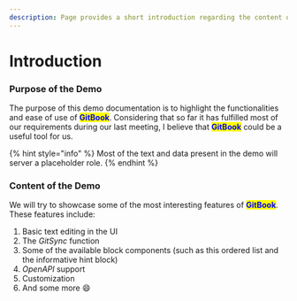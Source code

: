 ```yaml
---
description: Page provides a short introduction regarding the content of this documentation
---
```


# Introduction

### Purpose of the Demo <a href="#purpose-of-the-demo" id="purpose-of-the-demo"></a>

The purpose of this demo documentation is to highlight the functionalities and ease of use of <mark style="color:blue;">**GitBook**</mark>. Considering that so far it has fulfilled most of our requirements during our last meeting, I believe that <mark style="color:blue;">**GitBook**</mark> could be a useful tool for us.&#x20;

{% hint style="info" %}
Most of the text and data present in the demo will server a placeholder role.
{% endhint %}

### Content of the Demo <a href="#content-of-the-demo" id="content-of-the-demo"></a>

We will try to showcase some of the most interesting features of <mark style="color:blue;">**GitBook**</mark>. These features include:

1. Basic text editing in the UI
2. The _GitSync_ function
3. Some of the available block components (such as this ordered list and the informative hint block)
4. _OpenAPI_ support
5. Customization
6. And some more 😄​
